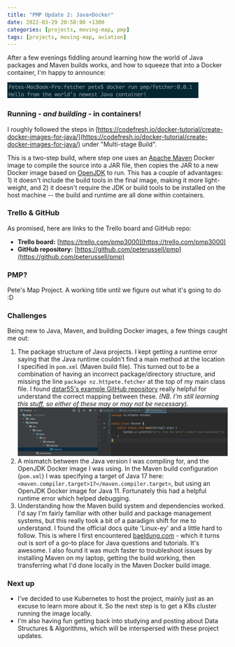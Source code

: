 ```yaml
---
title: "PMP Update 2: Java+Docker"
date: 2022-03-29 20:58:00 +1300
categories: [projects, moving-map, pmp]
tags: [projects, moving-map, aviation]
---
```


After a few evenings fiddling around learning how the world of Java packages and
Maven builds works, and how to squeeze that into a Docker container, I'm happy
to announce:

![Hello world](/assets/img/posts/2022-03-29/pmp-hello-world.png)

### Running - *and building* - in containers!
I roughly followed the steps in [https://codefresh.io/docker-tutorial/create-docker-images-for-java/](https://codefresh.io/docker-tutorial/create-docker-images-for-java/)
under "Multi-stage Build".

This is a two-step build, where step one uses an [Apache Maven](https://maven.apache.org/)
Docker image to compile the source into a JAR file, then copies the JAR
to a new Docker image based on [OpenJDK](https://hub.docker.com/_/openjdk)
to run. This has a couple of advantages: 1) it doesn't include the build tools
in the final image, making it more light-weight, and 2) it doesn't require
the JDK or build tools to be installed on the host machine -- the build and
runtime are all done within containers.

### Trello & GitHub

As promised, here are links to the Trello board and GitHub repo:

 - **Trello board:** [https://trello.com/pmp3000](https://trello.com/pmp3000)
 - **GitHub repository:** [https://github.com/peterussell/pmp](https://github.com/peterussell/pmp)

### PMP?

Pete's Map Project. A working title until we figure out what it's going to do :D 

### Challenges

Being new to Java, Maven, and building Docker images, a few things caught me out:

 1. The package structure of Java projects. I kept getting a runtime error saying
   that the Java runtime couldn't find a main method at the location I specified
   in `pom.xml` (Maven build file). This turned out to be a combination of having
   an incorrect package/directory structure, and missing the line
   `package nz.httpete.fetcher` at the top of my main class file. I found
   [dstar55's example GitHub repository](https://github.com/dstar55/docker-hello-world-spring-boot) really helpful for understand the correct mapping between these. *(NB. I'm still
   learning this stuff, so either of these may or may not be necessary).*
   ![package structure](/assets/img/posts/2022-03-29/package-structure.png)
 2. A mismatch between the Java version I was compiling for, and the OpenJDK Docker
   image I was using. In the Maven build configuration (`pom.xml`) I was specifying
   a target of Java 17 here: `<maven.compiler.target>17</maven.compiler.target>`,
   but using an OpenJDK Docker image for Java 11. Fortunately this had a helpful runtime
   error which helped debugging.
 3. Understanding how the Maven build system and dependencies worked. I'd say I'm
   fairly familiar with other build and package management systems, but this really
   took a bit of a paradigm shift for me to understand. I found the official docs
   quite 'Linux-ey' and a little hard to follow. This is where I first encountered
   [baeldung.com](https://www.baeldung.com/maven) - which it turns out is sort of a go-to
   place for Java questions and tutorials. It's awesome. I also found it was much faster to troubleshoot
   issues by installing Maven on my laptop, getting the build working, then transferring
   what I'd done locally in the Maven Docker build image.

### Next up

 - I've decided to use Kubernetes to host the project, mainly just as an
   excuse to learn more about it. So the next step is to get a K8s cluster
   running the image locally.
 - I'm also having fun getting back into studying and posting about
   Data Structures & Algorithms, which will be interspersed with these
   project updates.
